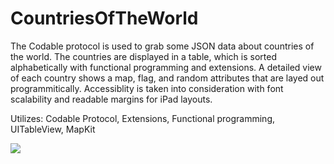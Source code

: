 # CountriesOfTheWorld

The Codable protocol is used to grab some JSON data about countries of the world. The countries are displayed in a table, which is sorted alphabetically with functional programming and extensions. A detailed view of each country shows a map, flag, and random attributes that are layed out programmitically. Accessiblity is taken into consideration with font scalability and readable margins for iPad layouts.

Utilizes: 
Codable Protocol, Extensions, Functional programming, UITableView, MapKit

<a href="https://giphy.com/gifs/3ohjV2R7Gh0jBlPyeY"><img src="https://giphy.com/gifs/3ohjV2R7Gh0jBlPyeY"/></a>
